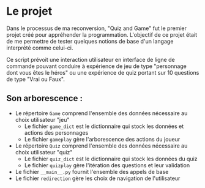 # Le projet

Dans le processus de ma reconversion, "Quiz and Game" fut le premier projet créé pour appréhender la programmation.
L'objectif de ce projet était de me permettre de tester quelques notions de base d'un langage interprété comme celui-ci.

Ce script prévoit une interaction utilisateur en interface de ligne de commande pouvant conduire à expérience de jeu de type "personnage dont vous êtes le héros" ou une expérience de quiz portant sur 10 questions de type "Vrai ou Faux".

## Son arborescence :  

- Le répertoire `Game` comprend l'ensemble des données nécessaire au choix utilisateur "jeu"  
    - Le fichier `game_dict` est le dictionnaire qui stock les données et actions des personnages     
    - Le fichier `gameplay` gère l'arborescence des actions du joueur
- Le répertoire `Quiz` comprend l'ensemble des données nécessaire au choix utilisateur "quiz"  
    - Le fichier `quiz_dict` est le dictionnaire qui stock les données du quiz       
    - Le fichier `quizplay` gère l'itération des questions et leur validation     
- Le fichier `__main__.py` fournit l'ensemble des appels de base   
- Le fichier `redirection` gère les choix de navigation de l'utilisateur      
 

